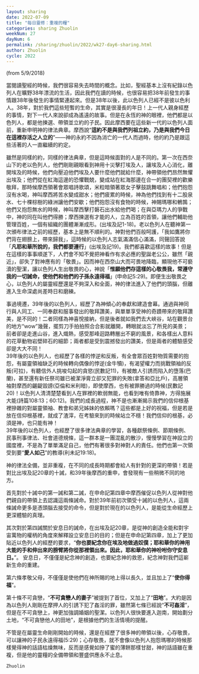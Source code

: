 ```yaml
---
layout: sharing
date: 2022-07-09
title: "每日靈修：重複的糧"
categories: sharing Zhuolin
weekNum: 27
dayNum: 6
permalink: /sharing/zhuolin/2022/wk27-day6-sharing.html
author: Zhuolin
cycle: 2022
---
```

(from 5/9/2018)

當閱讀聖經的時候，我們很容易失去時間的概念。比如，聖經基本上沒有紀錄以色列人在曠野38年漂流的生活，因此我們在讀的時候，也很容易把38年前發生的事情跟38年後發生的事情緊連起來。但是38年以後，此以色列人已經不是彼以色利人。38年，對於我們這些短暫的生命，其實是很漫長的年日！上一代人親身經歷的事情，對下一代人來說卻成為遙遠的故事。但是在永恆的神的眼裡，他們都是以色列人，都是他揀選、帶領並立約的子民。因此摩西要在這些新一代的以色列人面前，重新申明神的律法典章。摩西說“**這約不是與我們列祖立約，乃是與我們今日在這裡存活之人立的**”——神的永約不因為消亡的一代人而過時，他的約乃是跟這些活著的人一直繼續的約定。  

雖然是同樣的約，同樣的律法典章，但是這時候面對的人是不同的。第一次在西奈山下的老以色列人，他們剛剛親眼看到神用十災擊打埃及人，讓埃及人心消化，離開埃及的時候，他們向壓迫他們埃及人要什麼他們就給什麼，神帶領他們昂然無懼出埃及；他們從在紅海這邊的恐懼戰兢，變成站在紅海那邊在合一的團契裡的歡樂敬拜，那時候摩西領著會眾唱詩歌頌，米粒暗領著眾女子擊鼓跳舞唱和；他們抱怨沒有水喝，神叫摩西將苦水變成甜水；他們疲累的時候，神為他們找到有十二股泉水、七十棵棕樹的綠洲讓他們安歇；他們抱怨沒有食物的時候，神賜瑪哪和鵪鶉；他們又抱怨無水的時候，神叫摩西擊打磐石出水給他們喝；在與亞瑪力人的爭戰中，神的同在叫他們得勝；摩西揀選有才能的人，立為百姓的首領，讓他們輔助他管理百姓，一個有組織的團體漸漸成形。(出埃及記1-18)。老以色列人在聽神第一次頒布律法之前的經歷，基本上是無不順利的。神對他們百般呵護，「我如鷹將你們背在翅膀上，帶來歸我」，這時候的以色列人志氣滿滿信心滿滿，同聲回答說「**凡耶和華所說的，我們都要遵行**」(出埃及記19)。我們都喜歡這樣的故事！但是在這樣的事事順遂下，人們會不知不覺把神看作有求必應的聖誕老公公，雖然「親近」，卻失了對神應有的「敬畏」。因而神在西奈山大而可畏地降臨，顯現他不可褻瀆的聖潔，讓以色列人生出敬畏的心，神說「**惟願他們存這樣的心敬畏我，常遵守我的一切誡命，使他們和他們的子孫永遠得福**」(申命記5:29)。即便生出敬畏之心，以色列人的屬靈經歷還是不夠深入和全面，神的律法進入了他們的頭腦，但離進入生命深處尚差時日和磨練。  

事過境遷，39年後的以色列人，經歷了為神傾心的奉獻和建造會幕。通過與神同行與人同工、一同奉獻和服事發出的敬拜讚美，與單單享受神的奇蹟帶來的敬拜讚美，是不同的！二者同樣為神喜悅接納，但是後者就如我們去大峽谷，站在觀景台的地方“wow”幾聲，擺剪刀手拍拍照合合影就離開，轉眼就淡忘了所見的美景；前者卻是走進山谷，進入熾熱，感受那峰迴路轉層出不窮的風景，和各樣出人意料的花草動物岩壁碎石的細節；兩者都是受到震撼發出的讚美，但是兩者的體驗感受卻是大大不同！  
39年後的以色列人，也經歷了各樣的悖逆和反叛，有全會眾百姓對物質需要的抱怨，有屬靈領袖缺乏的時候轉向偶像的悖逆(金牛犢)，有渴望權力而挑戰領袖的反叛(可拉)，有聽信外人挑唆勾起的貪慾(民數記11)，有被敵人引誘而陷入的墮落(巴蘭)，甚至還有新任祭司雖已被潔淨膏立卻又犯罪的失敗(拿答和亞比戶)，高層領袖對摩西的齷齪毀謗(亞倫和米利暗)，即使摩西，也有被罪勝過的時候(民數記20)！以色列人清清楚楚看到人在罪裡的軟弱無能，也看到唯有倚靠神，方得施展大能(詩篇108:13；60:12)。我們的成長過程，神不是也漸漸揭示我們的信仰根基裡摻雜的對屬靈領袖、教會和弟兄姊妹的依賴嗎？這些都是上好的祝福，但是若是放在信仰根基裡，就成了渣滓，在考驗來到的時候站立不穩！我們信仰的根基，必須是神，也只能有神！  
39年後的以色列人，也經歷了很多律法典章的學習，各種獻祭條例、節期條例、民事刑事律法、社會道德規條，這一群本是一團混亂的散沙，慢慢學習在神設立的國度裡，不是為了單單滿足自己，他們有著很多對神對人的責任。他們也第一次領受到要“**愛人如己**”的教導(利未記19:18)。  

神的律法全備，並非重複，在不同的成長時期都會給人有針對的更深的帶領！若是對比出埃及記20章的十誡，和39年後摩西的重申，會發現有一些稍微不同的地方。  

首先對於十誡中的第一誡和第二誡，在申命記第四章中摩西催促以色列人從神對他們親自的帶領上去認識這兩條誡命。對於39年前初次領受十誡的以色列人，這兩條誡命更多是憑頭腦去接受的命令，但是對於現在的以色列人，是能從生命經歷上更深體驗的真理。  

其次對於第四誡關於安息日的誡命，在出埃及記20章，是從神的創造全能和對宇宙萬物的權柄的角度來解釋設立安息日的目的；但是在申命記第四章，加上了更加貼近以色列人的經歷的要求，“**你也要紀念你在埃及地做過奴僕；耶和華你的神用大能的手和伸出來的膀臂將你從那裡領出來。因此，耶和華你的神吩咐你守安息日。**”。 安息日，不僅僅是紀念神的創造，也要紀念神的救恩，紀念神對我們這嶄新生命的重建。  

第六條孝敬父母，不僅僅是使他們在神所賜的地上得以長久，並且加上了“**使你得福**”。  

第十條不可貪戀，“**不可貪戀人的妻子**”被提到了首位，又加上了“**田地**”。大約是因為以色列人剛剛在摩押人的引誘下犯了姦淫的罪，雖然第七條已經說“**不可姦淫**”，但是在不可貪戀上，神更加強調婚姻的聖潔。以色列人很快要進入迦南，開始劃分土地，“不可貪戀他人的田地”，是根據他們的生活情境的提醒。  

不管是在屬靈生命剛剛開始的時候，還是在經歷了很多神的帶領以後，心存敬畏，可以讓神的子民永遠得福(5:29)；心存敬畏，就不會像以色列人抱怨瑪哪的時候那樣覺得神的話語枯燥無味，反而是感覺如摻了蜜的薄餅那樣甘甜，神的話語雖在重複，但是他的靈糧的全備帶領和豐盛供應永不止息。  

`Zhuolin`  

